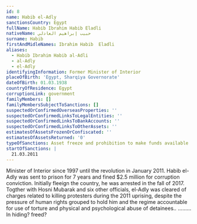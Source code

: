 ```yaml
---
id: 8
name: Habib el-Adly
sanctionsCountry: Egypt
fullName: Habib Ibrahim Habib Eladli
nativeName: حبيب إبراهيم العادلي‎
surname: Habib
firstAndMidleNames: Ibrahim Habib  Eladli
aliases:
  - Habib Ibrahim Habib al-Adli
  - al-Adly
  - el-Adly
identifyingInformation: Former Minister of Interior
placeOfBirth: 'Egypt, Sharqiya Governorate'
dateOfBirth: 01.03.1938
countryOfResidence: Egypt
corruptionLink: government
familyMembers: []
familyMembersSubjectToSanctions: []
suspectedOrConfirmedOverseasProperties: ''
suspectedOrConfirmedLinksToLegalEntities: ''
suspectedOrConfirmedLinksToBankAccounts: ''
suspectedOrConfirmedLinksToOtherAssets: ''
estimatesOfAssetsFrozenOrConfiscated: ''
estimatesOfAssetsReturned: '0'
typeOfSanctions: Asset freeze and prohibition to make funds available
startOfSanctions: |
  21.03.2011
---
```

Minister of Interior since 1997 until the revolution in January 2011.  Habib 
el-Adly was sent to prison for 7 years and fined $2.5 million for corruption 
conviction. Initially fleeign the country, he was arrested in the fall of 2017. 
Togther with Hosni Mubarak and six other officials, el-Adly was cleared of 
charges related to killing protesters during the 2011 uprising, despite the 
pressure of human rights grouped to hold him and the regime accountable for use 
of torture and physical and psychological abuse of detainees.. ......... In 
hiding? freed?
